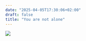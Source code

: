 ```yaml
---
date: "2025-04-05T17:30:06+02:00"
draft: false
title: "You are not alone"
---
```


![](/images/migraine-computer.png)
